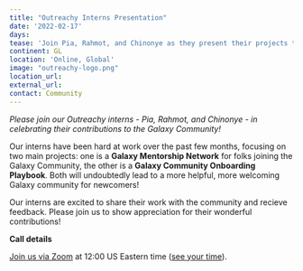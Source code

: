 ```yaml
---
title: "Outreachy Interns Presentation"
date: '2022-02-17'
days: 
tease: 'Join Pia, Rahmot, and Chinonye as they present their projects to the community!'
continent: GL
location: 'Online, Global'
image: "outreachy-logo.png"
location_url:
external_url:
contact: Community
---
```


*Please join our Outreachy interns - Pia, Rahmot, and Chinonye - in celebrating their contributions to the Galaxy Community!*

Our interns have been hard at work over the past few months, focusing on two main projects: one is a **Galaxy Mentorship Network** for folks joining the Galaxy Community, the other is a **Galaxy Community Onboarding Playbook**. Both will undoubtedly lead to a more helpful, more welcoming Galaxy community for newcomers!

Our interns are excited to share their work with the community and recieve feedback. Please join us to show appreciation for their wonderful contributions!


__Call details__

[Join us via Zoom](https://psu.zoom.us/j/97204348990?pwd=THJtb3VzbGpscW1WZU1KRHByT2lQQT09) at 12:00 US Eastern time ([see your time](https://www.timeanddate.com/worldclock/fixedtime.html?msg=Americas+Galaxy+Papercuts+CoFest+Call&iso=20220217T12&p1=3705&ah=1)).
